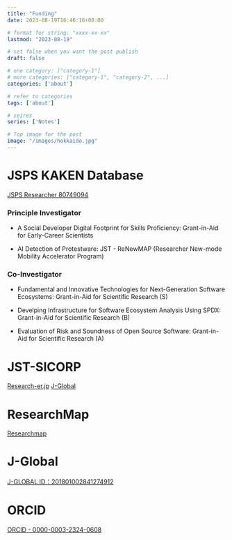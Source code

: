 ```yaml
---
title: "Funding"
date: 2023-08-19T16:46:16+08:00

# format for string: "xxxx-xx-xx"
lastmod: "2023-08-19"

# set false when you want the post publish
draft: false

# one category: ["category-1"] 
# more categories: ["category-1", "category-2", ...]
categories: ['about']

# refer to categories
tags: ['about']

# seires
series: ['Notes']

# Top image for the post
image: "/images/hokkaido.jpg"
---
```



<!--more-->
# JSPS KAKEN Database 
[JSPS Researcher 80749094](https://nrid.nii.ac.jp/en/nrid/1000080749094/)

### Principle Investigator
-  A Social Developer Digital Footprint for Skills Proficiency: Grant-in-Aid for Early-Career Scientists

- AI Detection of Protestware: JST - ReNewMAP (Researcher New-mode Mobility Accelerator Program)

### Co-Investigator
- Fundamental and Innovative Technologies for Next-Generation Software Ecosystems: Grant-in-Aid for Scientific Research (S)

- Develping Infrastructure for Software Ecosystem Analysis Using SPDX: Grant-in-Aid for Scientific Research (B)

- Evaluation of Risk and Soundness of Open Source Software: Grant-in-Aid for Scientific Research (A)

# JST-SICORP
[Research-er.jp](https://research-er.jp/researchers/view/949380)
[J-Global](https://jglobal.jst.go.jp/detail?JGLOBAL_ID=202304010456099461)

# ResearchMap
[Researchmap](https://researchmap.jp/raula-k/?lang=english)

# J-Global
[J-GLOBAL ID：201801002841274912](https://jglobal.jst.go.jp/en/detail/?JGLOBAL_ID=201801002841274912&t=1)

# ORCID
[ORCID - 0000-0003-2324-0608](https://orcid.org/0000-0003-2324-0608)

